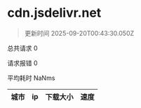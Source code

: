
  # cdn.jsdelivr.net

  > 更新时间 2025-09-20T00:43:30.050Z
  
  总共请求 0

  请求报错 0

  平均耗时 NaNms

|城市|ip|下载大小|速度|
|-----|----------|---|---|

  